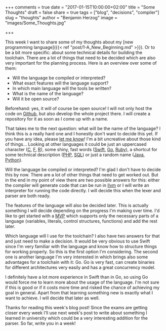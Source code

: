 +++
comments = true
date = "2017-01-15T10:00:00+02:00"
title = "Some Thoughts"
draft = false
share = true
tags = ["blog", "decisions", "compiler"]
slug = "thoughts"
author = "Benjamin Herzog"
image = "images/Some_Thoughts.jpg"

+++

This week I want to share some of my thoughts about my [new programming language]({{< ref "post/1-A_New_Beginning.md" >}}). Or to be a bit more specific: about some technical details for building the toolchain.
There are a lot of things that need to be decided which are also very important for the planning process. Here is an overview over some of them:

- Will the language be compiled or interpreted?
- What exact features will the language support?
- In which main language will the tools be written?
- What is the name of the language?
- Will it be open source?

Beforehand: yes, it will of course be open source! I will not only host the code on [Github](https://www.github.com), but also develop the whole project there. I will create a repository for it as soon as I come up with a name. 

That takes me to the next question: what will be the name of the language? I think this is a really hard one and I honestly don't want to decide this yet. If you have any idea, please [let me know](https://twitter.com/benchr)! I'm a bit uncreative about those kind of things… Looking at other languages it could be just an uppercased character ([C](http://groups.engin.umd.umich.edu/CIS/course.des/cis400/c/c.html), [F](http://fsharp.org), [R](https://www.r-project.org)), some shiny, fast words ([Swift](https://swift.org), [Go](https://golang.org), [Ruby](https://www.ruby-lang.org/en/)), a shortcut for some technical description ([PHP](http://php.net), [SQL](https://en.wikipedia.org/wiki/SQL)) or just a random name ([Java](https://www.java.com/en/), [Python](https://www.python.org)).

Will the language be compiled or interpreted? I'm glad I don't have to decide this by now. There are a lot of other things that need to get worked out. But in the end in my point of view there are two possible answers for this: either the compiler will generate code that can be run in [llvm](http://llvm.org) or I will write an interpreter for running the code directly. I will decide this when the lexer and parser are both ready.

The features of the language will also be decided later. This is actually something I will decide depending on the progress I'm making over time. I'd like to get started with a [MVP](https://en.wikipedia.org/wiki/Minimum_viable_product) which supports only the necessary parts of a language (variables, literals, control structures, functions) and add the rest later.

Which language will I use for the toolchain? I also have two answers for that and just need to make a decision. It would be very obvious to use Swift since I'm very familiar with the language and know how to structure things for working properly. So this is the first option I'm considering. The second one is another language I'm very interested in which brings also some advantages for a toolchain with it: Go. Go is very fast, can create binaries for different architectures very easily and has a great concurrency model. 

I definitely have a lot more experience in Swift than in Go, so using Go would force me to learn more about the usage of the language. I'm not sure if this is good or if it costs more time and risked the chance of achieving my goal in general. Apart from that learning something new is exactly what I want to achieve. I will decide that later as well.

Thanks for reading this week's blog post! Since the exams are getting closer every week I'll use next week's post to write about something I learned in university which could be a very interesting addition for the parser. So far, write you in a week!
